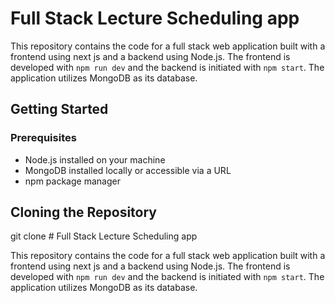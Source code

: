 # Full Stack Lecture Scheduling app

This repository contains the code for a full stack web application built with a frontend using next js and a backend using Node.js. The frontend is developed with `npm run dev` and the backend is initiated with `npm start`. The application utilizes MongoDB as its database.

## Getting Started

### Prerequisites

- Node.js installed on your machine
- MongoDB installed locally or accessible via a URL
- npm package manager

## Cloning the Repository

git clone   # Full Stack Lecture Scheduling app

This repository contains the code for a full stack web application built with a frontend using next js and a backend using Node.js. The frontend is developed with `npm run dev` and the backend is initiated with `npm start`. The application utilizes MongoDB as its database.

